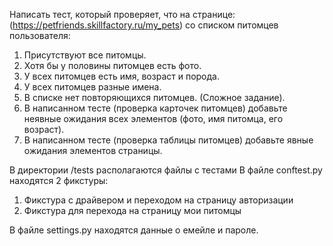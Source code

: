 Написать тест, который проверяет, что на странице: (https://petfriends.skillfactory.ru/my_pets) со списком питомцев пользователя:
   1) Присутствуют все питомцы.
   2) Хотя бы у половины питомцев есть фото.
   3) У всех питомцев есть имя, возраст и порода.
   4) У всех питомцев разные имена.
   5) В списке нет повторяющихся питомцев. (Сложное задание).
   6) В написанном тесте (проверка карточек питомцев) добавьте неявные ожидания всех элементов (фото, имя питомца, его возраст).
   7) В написанном тесте (проверка таблицы питомцев) добавьте явные ожидания элементов страницы.
   
В директории /tests располагаются файлы с тестами
В файле conftest.py находятся 2 фикстуры:
   1. Фикстура с драйвером и переходом на страницу авторизации
   2. Фикстура для перехода на страницу мои питомцы

В файле settings.py находятся данные о емейле и пароле.
